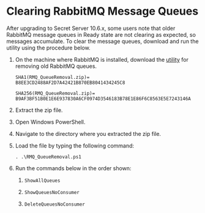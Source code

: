 [title]: # (Clearing RabbitMQ Message Queues)
[tags]: # (rabbitmq,message,queue,clear)
[priority]: # (1000)

# Clearing RabbitMQ Message Queues

After upgrading to Secret Server 10.6.x, some users note that older RabbitMQ message queues in Ready state are not clearing as expected, so messages accumulate. To clear the message queues, download and run the utility using the procedure below.

1. On the machine where RabbitMQ is installed, download the [utility](https://updates.thycotic.net/secretserver/RabbitMQScriptFIX/RMQ_QueueRemoval.zip) for removing old RabbitMQ queues.

   `SHA1(RMQ_QueueRemoval.zip)= B8EE3CD2488AF2D7A42421B870EB8041434245C8`

   `SHA256(RMQ_QueueRemoval.zip)= B9AF3BF51B0E1E6E937830A6CF0974D3546183B78E1E86F6C8563E5E7243146A`

1. Extract the zip file.

1. Open Windows PowerShell.

1. Navigate to the directory where you extracted the zip file.

1. Load the file by typing the following command:

   `. .\RMQ_QueueRemoval.ps1`

1. Run the commands below in the order shown:

   1. `ShowAllQueues`

   1. `ShowQueuesNoConsumer`

   1. `DeleteQueuesNoConsumer`
